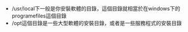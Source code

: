 * /usr/local下一般是你安裝軟體的目錄，這個目錄就相當於在windows下的programefiles這個目錄  
* /opt這個目錄是一些大型軟體的安裝目錄，或者是一些服務程式的安裝目錄